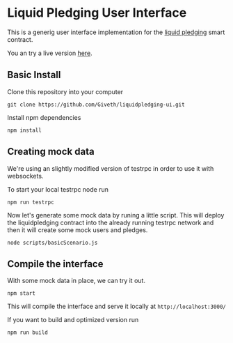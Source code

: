 # Liquid Pledging User Interface

This is a generig user interface implementation for the [liquid pledging](https://github.com/Giveth/liquidpledging) smart contract.

You an try a live version [here](https://giveth.github.io/liquidpledging-ui/).

## Basic Install

Clone this repository into your computer

`git clone https://github.com/Giveth/liquidpledging-ui.git`

Install npm dependencies

`npm install`


## Creating mock data

We're using an slightly modified version of testrpc in order to use it with websockets.

To start your local testrpc node run

`npm run testrpc`

Now let's generate some mock data by runing a little script.
This will deploy the liquidpledging contract into the already running testrpc network and then it will create some mock users and pledges.

`node scripts/basicScenario.js`

## Compile the interface

With some mock data in place, we can try it out.

`npm start`

This will compile the interface and serve it locally at  `http://localhost:3000/`

If you want to build and optimized version run

`npm run build`


